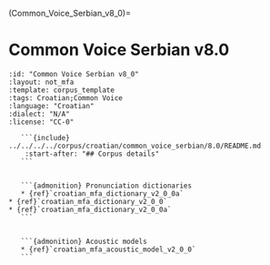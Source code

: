 
(Common_Voice_Serbian_v8_0)=
# Common Voice Serbian v8.0

``````{corpus} Common Voice Serbian v8.0
:id: "Common Voice Serbian v8_0"
:layout: not_mfa
:template: corpus_template
:tags: Croatian;Common Voice
:language: "Croatian"
:dialect: "N/A"
:license: "CC-0"

   ```{include} ../../../../corpus/croatian/common_voice_serbian/8.0/README.md
    :start-after: "## Corpus details"
   ```


   ```{admonition} Pronunciation dictionaries
   * {ref}`croatian_mfa_dictionary_v2_0_0a`
* {ref}`croatian_mfa_dictionary_v2_0_0`
* {ref}`croatian_mfa_dictionary_v2_0_0a`
   ```


   ```{admonition} Acoustic models
   * {ref}`croatian_mfa_acoustic_model_v2_0_0`
   ```
``````
